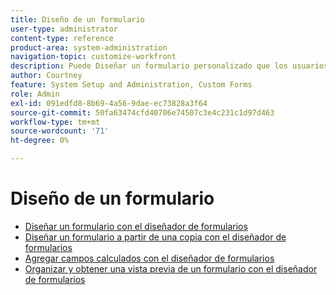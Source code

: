 ```yaml
---
title: Diseño de un formulario
user-type: administrator
content-type: reference
product-area: system-administration
navigation-topic: customize-workfront
description: Puede Diseñar un formulario personalizado que los usuarios puedan adjuntar a un objeto de Workfront. Los usuarios que trabajan en el objeto pueden rellenar el formulario personalizado para proporcionar información sobre el objeto.
author: Courtney
feature: System Setup and Administration, Custom Forms
role: Admin
exl-id: 091edfd8-8b69-4a56-9dae-ec73828a3f64
source-git-commit: 50fa63474cfd40706e74507c3e4c231c1d97d463
workflow-type: tm+mt
source-wordcount: '71'
ht-degree: 0%

---
```


# Diseño de un formulario

* [Diseñar un formulario con el diseñador de formularios](/help/quicksilver/administration-and-setup/customize-workfront/create-manage-custom-forms/form-designer/design-a-form/design-a-form.md)
* [Diseñar un formulario a partir de una copia con el diseñador de formularios](/help/quicksilver/administration-and-setup/customize-workfront/create-manage-custom-forms/form-designer/design-a-form/design-from-copy.md)
* [Agregar campos calculados con el diseñador de formularios](/help/quicksilver/administration-and-setup/customize-workfront/create-manage-custom-forms/form-designer/design-a-form/add-a-calculated-field.md)
* [Organizar y obtener una vista previa de un formulario con el diseñador de formularios](/help/quicksilver/administration-and-setup/customize-workfront/create-manage-custom-forms/form-designer/design-a-form/organize-a-form.md)
